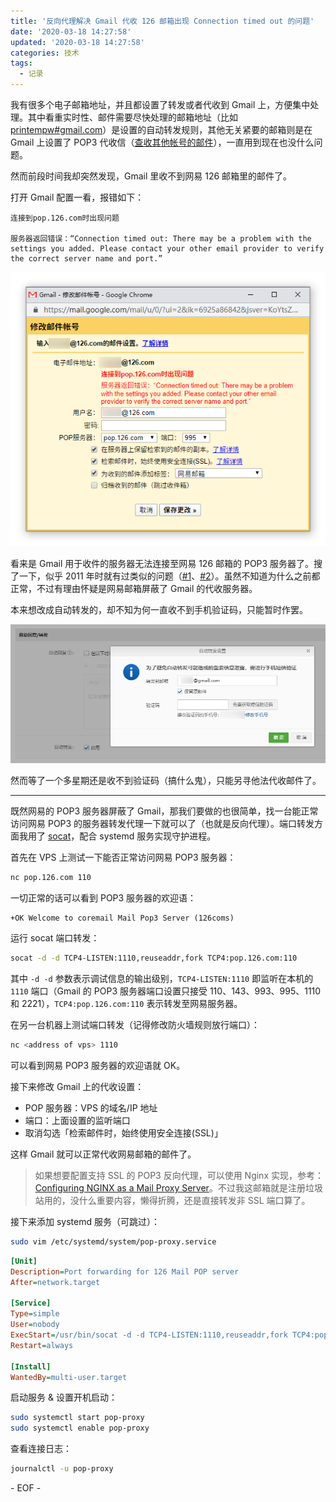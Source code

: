 ```yaml
---
title: '反向代理解决 Gmail 代收 126 邮箱出现 Connection timed out 的问题'
date: '2020-03-18 14:27:58'
updated: '2020-03-18 14:27:58'
categories: 技术
tags:
  - 记录
---
```


我有很多个电子邮箱地址，并且都设置了转发或者代收到 Gmail 上，方便集中处理。其中看重实时性、邮件需要尽快处理的邮箱地址（比如 [printempw#gmail.com](mailto:printempw@gmail.com)）是设置的自动转发规则，其他无关紧要的邮箱则是在 Gmail 上设置了 POP3 代收信（[查收其他帐号的邮件](https://support.google.com/mail/answer/21289)），一直用到现在也没什么问题。

然而前段时间我却突然发现，Gmail 里收不到网易 126 邮箱里的邮件了。

<!--more-->

打开 Gmail 配置一看，报错如下：

```plain
连接到pop.126.com时出现问题

服务器返回错误：“Connection timed out: There may be a problem with the settings you added. Please contact your other email provider to verify the correct server name and port.”
```

![pop-126-com-connection-timed-out](reverse-proxy-for-126-mail-pop-server/pop-126-com-connection-timed-out.png)

看来是 Gmail 用于收件的服务器无法连接至网易 126 邮箱的 POP3 服务器了。搜了一下，似乎 2011 年时就有过类似的问题（[#1](https://groups.google.com/forum/#!topic/fans/fvPR1BSmqWk)、[#2](https://cyq.me/744)）。虽然不知道为什么之前都正常，不过有理由怀疑是网易邮箱屏蔽了 Gmail 的代收服务器。

本来想改成自动转发的，却不知为何一直收不到手机验证码，只能暂时作罢。

![failed-to-set-126-mail-forwarding](reverse-proxy-for-126-mail-pop-server/failed-to-set-126-mail-forwarding.png)

然而等了一个多星期还是收不到验证码（搞什么鬼），只能另寻他法代收邮件了。

-----

既然网易的 POP3 服务器屏蔽了 Gmail，那我们要做的也很简单，找一台能正常访问网易 POP3 的服务器转发代理一下就可以了（也就是反向代理）。端口转发方面我用了 [socat](http://www.dest-unreach.org/socat/)，配合 systemd 服务实现守护进程。

首先在 VPS 上测试一下能否正常访问网易 POP3 服务器：

```sh
nc pop.126.com 110
```

一切正常的话可以看到 POP3 服务器的欢迎语：

```plain
+OK Welcome to coremail Mail Pop3 Server (126coms)
```

运行 socat 端口转发：

```sh
socat -d -d TCP4-LISTEN:1110,reuseaddr,fork TCP4:pop.126.com:110
```

其中 `-d -d` 参数表示调试信息的输出级别，`TCP4-LISTEN:1110` 即监听在本机的 `1110` 端口（Gmail 的 POP3 服务器端口设置只接受 110、143、993、995、1110 和 2221），`TCP4:pop.126.com:110` 表示转发至网易服务器。

在另一台机器上测试端口转发（记得修改防火墙规则放行端口）：

```sh
nc <address of vps> 1110
```

可以看到网易 POP3 服务器的欢迎语就 OK。

接下来修改 Gmail 上的代收设置：

- POP 服务器：VPS 的域名/IP 地址
- 端口：上面设置的监听端口
- 取消勾选「检索邮件时，始终使用安全连接(SSL)」

这样 Gmail 就可以正常代收网易邮箱的邮件了。

> 如果想要配置支持 SSL 的 POP3 反向代理，可以使用 Nginx 实现，参考：[Configuring NGINX as a Mail Proxy Server](https://docs.nginx.com/nginx/admin-guide/mail-proxy/mail-proxy/)。不过我这邮箱就是注册垃圾站用的，没什么重要内容，懒得折腾，还是直接转发非 SSL 端口算了。

接下来添加 systemd 服务（可跳过）：

```sh
sudo vim /etc/systemd/system/pop-proxy.service
```

```ini
[Unit]
Description=Port forwarding for 126 Mail POP server
After=network.target

[Service]
Type=simple
User=nobody
ExecStart=/usr/bin/socat -d -d TCP4-LISTEN:1110,reuseaddr,fork TCP4:pop.126.com:110
Restart=always

[Install]
WantedBy=multi-user.target
```

启动服务 & 设置开机启动：

```sh
sudo systemctl start pop-proxy
sudo systemctl enable pop-proxy
```

查看连接日志：

```sh
journalctl -u pop-proxy
```

\- EOF -
